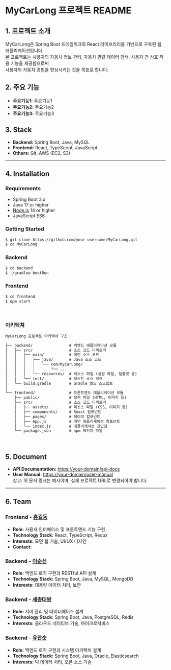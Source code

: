 # MyCarLong 프로젝트 README

## 1. 프로젝트 소개
MyCarLong은 Spring Boot 프레임워크와 React 라이브러리를 기반으로 구축된 웹 애플리케이션입니다.  
본 프로젝트는 사용자의 자동차 정보 관리, 자동차 관련 데이터 검색, 사용자 간 상호 작용 기능을 제공함으로써  
사용자의 자동차 경험을 향상시키는 것을 목표로 합니다.



## 2. 주요 기능
- **주요기능1:**  주요기능1
- **주요기능2:**  주요기능2
- **주요기능3:**  주요기능3

## 3. Stack
- **Backend:** Spring Boot, Java, MySQL
- **Frontend:** React, TypeScript, JavaScript
- **Others:** Git, AWS (EC2, S3)

---
## 4. Installation
### Requirements
- Spring Boot 3.x
- Java 17 or higher
- [Node.js](https://nodejs.org/en/download) 14 or higher
- JavaScript ES6

### Getting Started

```bash
$ git clone https://github.com/your-username/MyCarLong.git
$ cd MyCarLong
```

### Backend
```bash
$ cd backend
$ ./gradlew bootRun
```
### Frontend
```bash
$ cd frontend
$ npm start
```  
<br />
  
### 아키텍쳐
```dtd
MyCarLong 프로젝트 아키텍처 구조

├── backend/                # 백엔드 애플리케이션 모듈
│   ├── src/                # 소스 코드 디렉토리
│   │   ├── main/           # 메인 소스 코드
│   │   │   ├── java/       # Java 소스 코드
│   │   │   │   └── com/MyCarLong/
│   │   │   │       └── ...
│   │   │   └── resources/  # 리소스 파일 (설정 파일, 템플릿 등)
│   │   └── test/           # 테스트 소스 코드
│   └── build.gradle        # Gradle 빌드 스크립트
│
└── frontend/               # 프론트엔드 애플리케이션 모듈
    ├── public/             # 정적 파일 (HTML, 이미지 등)
    ├── src/                # 소스 코드 디렉토리
    │   ├── assets/         # 리소스 파일 (CSS, 이미지 등)
    │   ├── components/     # React 컴포넌트
    │   ├── pages/          # 페이지 컴포넌트
    │   ├── App.js          # 메인 애플리케이션 컴포넌트
    │   └── index.js        # 애플리케이션 진입점
    └── package.json        # npm 패키지 파일

```
<br />



## 5. Document
- **API Documentation:** [https://your-domain/api-docs](https://your-domain/api-docs)
- **User Manual:** [https://your-domain/user-manual](https://your-domain/user-manual)  
  참고: 위 문서 링크는 예시이며, 실제 프로젝트 URL로 변경되어야 합니다.

[//]: # (## 6. License)

[//]: # (- **Spring Boot:** Apache License 2.0)

[//]: # (- **Java:** Oracle Binary Code License Agreement)

[//]: # (- **MySQL:** GNU General Public License)

[//]: # (- **React:** MIT License)

[//]: # (- **TypeScript:** Apache License 2.0)

[//]: # (- **Redux:** MIT License)

[//]: # (- **Git:** GNU General Public License)

[//]: # (  All rights reserved.)

---
## 6. Team

### Frontend - [홍길동](https://github.com/honggildong)

- **Role:** 사용자 인터페이스 및 프론트엔드 기능 구현
- **Technology Stack:** React, TypeScript, Redux
- **Interests:** 모던 웹 기술, UI/UX 디자인
- **Contact:** 

### Backend - [이순신](https://github.com/leesoonshin)

- **Role:** 백엔드 로직 구현과 RESTful API 설계
- **Technology Stack:** Spring Boot, Java, MySQL, MongoDB
- **Interests:** 대용량 데이터 처리, 보안

### Backend - [세종대왕](https://github.com/kingsejong)

- **Role:** 서버 관리 및 데이터베이스 설계
- **Technology Stack:** Spring Boot, Java, PostgreSQL, Redis
- **Interests:** 클라우드 네이티브 기술, 마이크로서비스

### Backend - [유관순](https://github.com/yugwansun)

- **Role:** 백엔드 로직 구현과 시스템 아키텍처 설계
- **Technology Stack:** Spring Boot, Java, Oracle, Elasticsearch
- **Interests:** 빅 데이터 처리, 오픈 소스 기술
